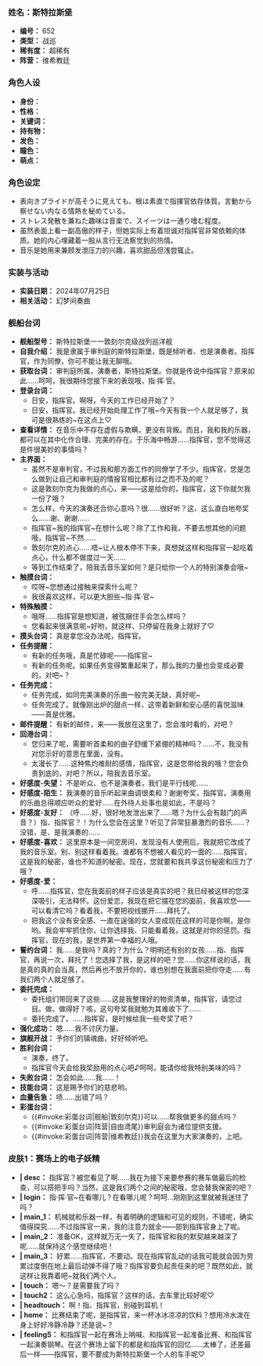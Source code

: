 ### 姓名：斯特拉斯堡
* **编号：** 652
* **类型：** 战巡
* **稀有度：** 超稀有
* **阵营：** 维希教廷


### 角色人设
* **身份：** 
* **性格：** 
* **关键词：** 
* **持有物：** 
* **发色：** 
* **瞳色：** 
* **萌点：** 


### 角色设定
* 表向きプライドが高そうに見えても、根は素直で指揮官依存体質。言動から察せない内なる情熱を秘めている。
* ストレス発散を兼ねた趣味は音楽で、スイーツは一通り嗜む程度。
* 虽然表面上看一副高傲的样子，但她实际上有着坦诚对指挥官非常依赖的体质。她的内心埋藏着一股从言行无法察觉到的热情。
* 音乐是她用来兼顾发泄压力的兴趣，喜欢甜品但浅尝辄止。


### 实装与活动
* **实装日期：** 2024年07月25日
* **相关活动：** 幻梦间奏曲


### 舰船台词
* **舰船型号：** 斯特拉斯堡一一敦刻尔克级战列巡洋舰
* **自我介绍：** 我是隶属于审判庭的斯特拉斯堡，既是倾听者、也是演奏者。指挥官，作为同僚，你可不能让我无聊哦。
* **获取台词：** 审判庭所属，演奏者，斯特拉斯堡。你就是传说中指挥官？原来如此……呵呵，我很期待您接下来的表现哦，指·挥·官。
* **登录台词：**
  * 日安，指挥官。啊呀，今天的工作已经开始了？
  * 日安，指挥官。我已经开始处理工作了哦~今天有我一个人就足够了，我可是很熟练的~在这点上♡
* **查看详情：** 在音乐中不存在虚假与欺瞒，更没有背叛。而且，我和我的乐器，都可以在其中化作合理、完美的存在。于乐海中畅游……指挥官，您不觉得这是件很美妙的事情吗？
* **主界面：**
  * 虽然不是审判官，不过我和那方面工作的同僚学了不少。指挥官，您是怎么做到让自己和审判庭的情报官相比都有过之而不及的呢？
  * 这是敦刻尔克为我做的点心，来——这是给你的，指挥官，这下你就欠我一份了哦？
  * 怎么样，今天的演奏还合你心意吗？很……很好听？这、这么直白地夸奖么……谢、谢谢……
  * 指挥官~我的指挥官~在想什么呢？除了工作和我，不要去想其他的问题哦，指挥官~不然……
  * 敦刻尔克的点心……唔~让人根本停不下来，真想就这样和指挥官一起吃着点心，什么都不做度过一天……
  * 等到工作结束了，陪我去音乐室如何？是只给你一个人的特别演奏会哦~
* **触摸台词：**
  * 哎呀~您想通过接触来探索什么呢？
  * 我很喜欢这样，可以更大胆些~指·挥·官~
* **特殊触摸：**
  * 哦呀……指挥官是想知道，被弦捆住手会怎么样吗？
  * 您看起来很满意呢~好哟，就这样、只停留在我身上就好了♡
* **摸头台词：** 真是拿您没办法呢，指挥官。
* **任务提醒：**
  * 有新的任务哦，真是忙碌呢——指挥官~
  * 有新的任务呢。如果任务变得繁重起来了，那么我的力量也会变成必要的，对吧~？
* **任务完成：**
  * 任务完成，如同完美演奏的乐曲一般完美无缺，真好呢~
  * 任务完成了。就像刚出炉的甜点一样，这带着新鲜和安心感的喜悦滋味——真是优雅。
* **邮件提醒：** 有新的邮件，来——我放在这里了，您会准时看的，对吧？
* **回港台词：**
  * 您归来了呢，需要听首柔和的曲子舒缓下紧绷的精神吗？……不，我没有对您示好的意思在里面，没有。
  * 太漫长了……这种焦灼难耐的感情，指挥官，这是您带给我的哦？您会负责到底的，对吧？所以，陪我去音乐室。
* **好感度-失望：** 不是听众、也不是演奏者，我们是平行线呢……
* **好感度-陌生：** 我演奏的音乐听起来曲调很柔和？谢谢夸奖，指挥官。演奏用的乐曲总得顺应听众的爱好……在外待人处事也是如此，不是吗？
* **好感度-友好：** （呼……好，很好地发泄出来了……嗯？为什么会有敲门的声音？）指、指挥官？！为什么您会在这里？听见了异常狂暴激烈的音乐……？没错，是、是我演奏的……
* **好感度-喜欢：** 这里原本是一间空房间，发现没有人使用后，我就把它改成了我的音乐室。别、别这样看着我。谁都有不想被人看见的一面的……指挥官，这是我的秘密，谁也不知道的秘密。现在，您就要和我共享这份秘密和压力了哦？
* **好感度-爱：**
  * 呼……指挥官，您在我面前的样子应该是真实的吧？我已经被这样的您深深吸引，无法释怀。这份爱恋，我现在把它摆在您的面前，我喜欢您——可以看清它吗？看着我，不要把视线挪开……拜托了。
  * 把我这个没有安全感、一直在逞强的女人变成现在这样的可是你啊，是你哟。我会牢牢抓住你，让你选择我、只能看着我，这就是对你的惩罚。指挥官，现在的我，是世界第一幸福的人哦。
* **誓约台词：** 我……是我吗？真的？为什么？明明还有别的女孩……指、指挥官，再说一次，拜托了！您选择了我，是这样的吧？您……你这样说的话，我是真的真的会当真，然后再也不放开你的，谁也别想在我面前把你夺走……有我们两个人就足够了。
* **委托完成：**
  * 委托组们带回来了这些……这是我整理好的物资清单，指挥官，请您过目。做、做得好？咳，这句夸奖我就勉为其难收下了……
  * 委托完成了。……指挥官，是时候给我一些夸奖了吧？
* **强化成功：** 嗯……我不讨厌力量。
* **旗舰开战：** 予你们的镇魂曲，好好倾听吧。
* **胜利台词：**
  * 演奏，终了。
  * 指挥官今天会给我奖励用的点心吧♪呵呵，能请你给我特别美味的吗？
* **失败台词：** 怎会如此……我……！
* **技能台词：** 这是赐予你们的慈悲哟。
* **血量告急：** 啧……出错了吗？
* **彩蛋台词：**
  * {{#invoke:彩蛋台词|舰船|敦刻尔克}}可以……帮我做更多的甜点吗？
  * {{#invoke:彩蛋台词|阵营|自由鸢尾}}审判庭会为诸位提供支援。
  * {{#invoke:彩蛋台词|阵营|维希教廷}}我会在这里为大家演奏的，上吧。


### 皮肤1：赛场上的电子妖精
* **| desc：** 指挥官？被您看见了啊……我在为接下来要参赛的赛车做最后的检查，可以搭把手吗？当然，这是我们两个之间的秘密哦，您会替我保密的吧？
* **| login：** 指·挥·官~在看哪儿？在看哪儿呢？呵呵…刚刚到这里就被我迷住了吗？
* **| main_1：** 机械就和乐器一样，有着明确的逻辑和可见的规则，不错呢，确实值得探究……不过指挥官一来，我的注意力就全——部到指挥官身上了呢。
* **| main_2：** 准备OK，这样就万无一失了，指挥官和我的默契越来越深了呢……就保持这个感觉继续吧！
* **| main_3：** 好累……指挥官，不要动。现在指挥官乱动的话我可能就会因为劳累过度倒在地上最后动弹不得了哦？指挥官要负起责任来的吧？既然如此，就这样让我靠着吧~就我们两个人。
* **| touch：** 嗯～？是需要我了吗？
* **| touch2：** 这么心急吗，指挥官？这样的话，去车里比较好呢♡
* **| headtouch：** 啊！指、指挥官，别碰到耳机！
* **| home：** 比赛结束了呢，是指挥官，来一杯冰冰凉凉的饮料？想用冷水泼在身上好好冷静冷静？还是说~？
* **| feeling5：** 和指挥官一起在赛场上呐喊、和指挥官一起准备比赛、和指挥官一起演奏钢琴。在这个赛场上留下的都是和指挥官的回忆……太棒了，还差最后一样——指挥官，要不要成为斯特拉斯堡一个人的车手呢♡
